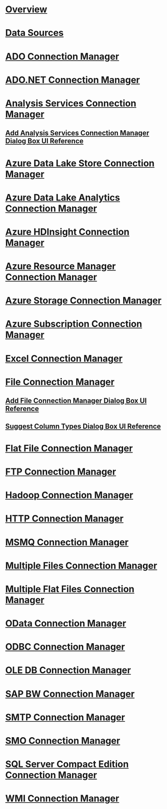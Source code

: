 # [Overview](integration-services-ssis-connections.md)  
# [Data Sources](data-sources.md)  
# [ADO Connection Manager](ado-connection-manager.md)  
# [ADO.NET Connection Manager](ado-net-connection-manager.md)  
# [Analysis Services Connection Manager](analysis-services-connection-manager.md)  
## [Add Analysis Services Connection Manager Dialog Box UI Reference](add-analysis-services-connection-manager-dialog-box-ui-reference.md)  
# [Azure Data Lake Store Connection Manager](azure-data-lake-store-connection-manager.md)  
# [Azure Data Lake Analytics Connection Manager](azure-data-lake-analytics-connection-manager.md) 
# [Azure HDInsight Connection Manager](azure-hdinsight-connection-manager.md)  
# [Azure Resource Manager Connection Manager](azure-resource-manager-connection-manager.md)  
# [Azure Storage Connection Manager](azure-storage-connection-manager.md)  
# [Azure Subscription Connection Manager](azure-subscription-connection-manager.md)  
# [Excel Connection Manager](excel-connection-manager.md)  
# [File Connection Manager](file-connection-manager.md)  
## [Add File Connection Manager Dialog Box UI Reference](add-file-connection-manager-dialog-box-ui-reference.md)  
## [Suggest Column Types Dialog Box UI Reference](suggest-column-types-dialog-box-ui-reference.md)  
# [Flat File Connection Manager](flat-file-connection-manager.md)  
# [FTP Connection Manager](ftp-connection-manager.md)  
# [Hadoop Connection Manager](hadoop-connection-manager.md)  
# [HTTP Connection Manager](http-connection-manager.md)  
# [MSMQ Connection Manager](msmq-connection-manager.md)  
# [Multiple Files Connection Manager](multiple-files-connection-manager.md)  
# [Multiple Flat Files Connection Manager](multiple-flat-files-connection-manager.md)  
# [OData Connection Manager](odata-connection-manager.md)  
# [ODBC Connection Manager](odbc-connection-manager.md)  
# [OLE DB Connection Manager](ole-db-connection-manager.md)  
# [SAP BW Connection Manager](sap-bw-connection-manager.md)  
# [SMTP Connection Manager](smtp-connection-manager.md)  
# [SMO Connection Manager](smo-connection-manager.md)  
# [SQL Server Compact Edition Connection Manager](sql-server-compact-edition-connection-manager.md)  
# [WMI Connection Manager](wmi-connection-manager.md)  
